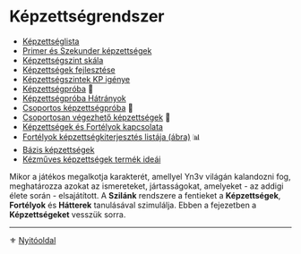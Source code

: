 # Képzettségrendszer

- [Képzettséglista](030_01_kepzettseglista.md)
- [Primer és Szekunder képzettségek](030_02_primer_szekunder_kepzettsegek.md)
- [Képzettségszint skála](030_03_kepzettsegszint_skala.md)
- [Képzettségek fejlesztése](030_04_kepzettsegek_fejlesztese.md)
- [Képzettségszintek KP igénye](030_05_kepzettsegszintek_kp_igenye.md)
- [Képzettségpróba](030_06_01_kepzettsegproba.md) 🎲
- [Képzettségpróba Hátrányok](030_06_02_kepzettsegproba_hatranyok.md)
- [Csoportos képzettségpróba](030_07_01_csoportos_kepzettsegproba.md) 🎲
- [Csoportosan végezhető képzettségek](030_07_02_csoportosan_vegezheto_kepzettsegek.md) 🤝
- [Képzettségek és Fortélyok kapcsolata](030_08_01_kepzettsegek_fortelyok_kapcsolata.md)
- [Fortélyok képzettségkiterjesztés listája (ábra)](030_08_02_fortelyok_kepzettsegkiterjesztes_listaja.md) 📊
- [Bázis képzettségek](030_09_bazis_kepzettsegek.md)
- [Kézműves képzettségek termék ideái](030_10_kezmuves_targyak_ideai.md)

Mikor a játékos megalkotja karakterét, amellyel Yn3v világán kalandozni fog, meghatározza azokat az ismereteket, jártasságokat, amelyeket - az addigi élete során - elsajátított. A **Szilánk** rendszere a fentieket a **Képzettségek**, **Fortélyok** és **Hátterek** tanulásával szimulálja. Ebben a fejezetben a **Képzettségeket** vesszük sorra.

---

⚜️ [Nyitóoldal](start.md#3-k%C3%A9pzetts%C3%A9grendszer-)
